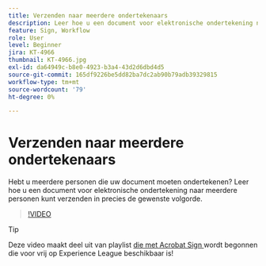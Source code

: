 ```yaml
---
title: Verzenden naar meerdere ondertekenaars
description: Leer hoe u een document voor elektronische ondertekening naar meerdere personen kunt verzenden in precies de gewenste volgorde
feature: Sign, Workflow
role: User
level: Beginner
jira: KT-4966
thumbnail: KT-4966.jpg
exl-id: da64949c-b8e0-4923-b3a4-43d2d6dbd4d5
source-git-commit: 165df9226be5dd82ba7dc2ab90b79adb39329815
workflow-type: tm+mt
source-wordcount: '79'
ht-degree: 0%

---
```


# Verzenden naar meerdere ondertekenaars

Hebt u meerdere personen die uw document moeten ondertekenen? Leer hoe u een document voor elektronische ondertekening naar meerdere personen kunt verzenden in precies de gewenste volgorde.

>[!VIDEO](https://video.tv.adobe.com/v/341296?quality=12&learn=on&hidetitle=true)

>[!TIP]
>
>Deze video maakt deel uit van playlist [ die met Acrobat Sign ](https://experienceleague.adobe.com/nl/playlists/acrobat-sign-get-started-business-users) wordt begonnen die voor vrij op Experience League beschikbaar is!
